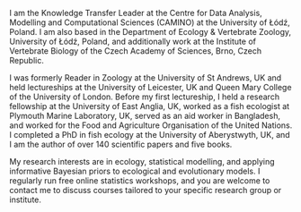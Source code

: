 I am the Knowledge Transfer Leader at the Centre for Data Analysis, Modelling and Computational Sciences (CAMINO) at the University of Łódź, Poland. I am also based in the Department of Ecology & Vertebrate Zoology, University of Łódź, Poland, and additionally work at the Institute of Vertebrate Biology of the Czech Academy of Sciences, Brno, Czech Republic. 

I was formerly Reader in Zoology at the University of St Andrews, UK and held lectureships at the University of Leicester, UK and Queen Mary College of the University of London. Before my first lectureship, I held a research fellowship at the University of East Anglia, UK, worked as a fish ecologist at Plymouth Marine Laboratory, UK, served as an aid worker in Bangladesh, and worked for the Food and Agriculture Organisation of the United Nations. I completed a PhD in fish ecology at the University of Aberystwyth, UK, and I am the author of over 140 scientific papers and five books.

My research interests are in ecology, statistical modelling, and applying informative Bayesian priors to ecological and evolutionary models. I regularly run free online statistics workshops, and you are welcome to contact me to discuss courses tailored to your specific research group or institute.
